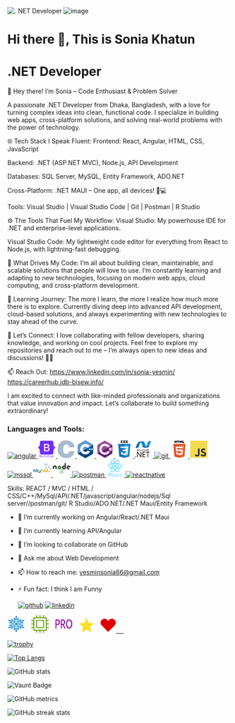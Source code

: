 ![. NET Developer](https://media.licdn.com/dms/image/v2/D4E16AQHzX3j5kf1TZA/profile-displaybackgroundimage-shrink_350_1400/profile-displaybackgroundimage-shrink_350_1400/0/1736527517850?e=1756339200&v=beta&t=lQv5PQDrglPCmn6X91lNW27JRj4SirHODdAlGjLVYfg)
<img width="800" height="200" alt="image" src="https://github.com/user-attachments/assets/f79fd172-eb31-401d-a777-46353738cfc4" />

# Hi there 👋, This is Sonia Khatun
# .NET Developer

🌟 Hey there! I’m Sonia – Code Enthusiast & Problem Solver

A passionate .NET Developer from Dhaka, Bangladesh, with a love for turning complex ideas into clean, functional code. I specialize in building web apps, cross-platform solutions, and solving real-world problems with the power of technology.

🌐 Tech Stack I Speak Fluent:
Frontend: React, Angular, HTML, CSS, JavaScript

Backend: .NET (ASP.NET MVC), Node.js, API Development

Databases: SQL Server, MySQL, Entity Framework, ADO.NET

Cross-Platform: .NET MAUI – One app, all devices! 📱💻

Tools: Visual Studio | Visual Studio Code | Git | Postman | R Studio

⚙️ The Tools That Fuel My Workflow:
Visual Studio: My powerhouse IDE for .NET and enterprise-level applications.

Visual Studio Code: My lightweight code editor for everything from React to Node.js, with lightning-fast debugging.

🚀 What Drives My Code:
I’m all about building clean, maintainable, and scalable solutions that people will love to use. I’m constantly learning and adapting to new technologies, focusing on modern web apps, cloud computing, and cross-platform development.

🌱 Learning Journey:
The more I learn, the more I realize how much more there is to explore. Currently diving deep into advanced API development, cloud-based solutions, and always experimenting with new technologies to stay ahead of the curve.

💬 Let’s Connect:
I love collaborating with fellow developers, sharing knowledge, and working on cool projects. Feel free to explore my repositories and reach out to me – I’m always open to new ideas and discussions! 🚀✨


📫 Reach Out:
https://www.linkedin.com/in/sonia-yesmin/
https://careerhub.idb-bisew.info/








I am excited to connect with like-minded professionals and organizations that value innovation and impact. Let’s collaborate to build something extraordinary!


<h3 align="left">Languages and Tools:</h3>
<p align="left"> <a href="https://angular.io" target="_blank" rel="noreferrer"> <img src="https://angular.io/assets/images/logos/angular/angular.svg" alt="angular" width="40" height="40"/> </a> <a href="https://getbootstrap.com" target="_blank" rel="noreferrer"> <img src="https://raw.githubusercontent.com/devicons/devicon/master/icons/bootstrap/bootstrap-plain-wordmark.svg" alt="bootstrap" width="40" height="40"/> </a> <a href="https://www.cprogramming.com/" target="_blank" rel="noreferrer"> <img src="https://raw.githubusercontent.com/devicons/devicon/master/icons/c/c-original.svg" alt="c" width="40" height="40"/> </a> <a href="https://www.w3schools.com/cpp/" target="_blank" rel="noreferrer"> <img src="https://raw.githubusercontent.com/devicons/devicon/master/icons/cplusplus/cplusplus-original.svg" alt="cplusplus" width="40" height="40"/> </a> <a href="https://www.w3schools.com/cs/" target="_blank" rel="noreferrer"> <img src="https://raw.githubusercontent.com/devicons/devicon/master/icons/csharp/csharp-original.svg" alt="csharp" width="40" height="40"/> </a> <a href="https://www.w3schools.com/css/" target="_blank" rel="noreferrer"> <img src="https://raw.githubusercontent.com/devicons/devicon/master/icons/css3/css3-original-wordmark.svg" alt="css3" width="40" height="40"/> </a> <a href="https://dotnet.microsoft.com/" target="_blank" rel="noreferrer"> <img src="https://raw.githubusercontent.com/devicons/devicon/master/icons/dot-net/dot-net-original-wordmark.svg" alt="dotnet" width="40" height="40"/> </a> <a href="https://git-scm.com/" target="_blank" rel="noreferrer"> <img src="https://www.vectorlogo.zone/logos/git-scm/git-scm-icon.svg" alt="git" width="40" height="40"/> </a> <a href="https://www.w3.org/html/" target="_blank" rel="noreferrer"> <img src="https://raw.githubusercontent.com/devicons/devicon/master/icons/html5/html5-original-wordmark.svg" alt="html5" width="40" height="40"/> </a> <a href="https://developer.mozilla.org/en-US/docs/Web/JavaScript" target="_blank" rel="noreferrer"> <img src="https://raw.githubusercontent.com/devicons/devicon/master/icons/javascript/javascript-original.svg" alt="javascript" width="40" height="40"/> </a> <a href="https://www.microsoft.com/en-us/sql-server" target="_blank" rel="noreferrer"> <img src="https://www.svgrepo.com/show/303229/microsoft-sql-server-logo.svg" alt="mssql" width="40" height="40"/> </a> <a href="https://www.mysql.com/" target="_blank" rel="noreferrer"> <img src="https://raw.githubusercontent.com/devicons/devicon/master/icons/mysql/mysql-original-wordmark.svg" alt="mysql" width="40" height="40"/> </a> <a href="https://nodejs.org" target="_blank" rel="noreferrer"> <img src="https://raw.githubusercontent.com/devicons/devicon/master/icons/nodejs/nodejs-original-wordmark.svg" alt="nodejs" width="40" height="40"/> </a> <a href="https://postman.com" target="_blank" rel="noreferrer"> <img src="https://www.vectorlogo.zone/logos/getpostman/getpostman-icon.svg" alt="postman" width="40" height="40"/> </a> <a href="https://reactjs.org/" target="_blank" rel="noreferrer"> <img src="https://raw.githubusercontent.com/devicons/devicon/master/icons/react/react-original-wordmark.svg" alt="react" width="40" height="40"/> </a> <a href="https://reactnative.dev/" target="_blank" rel="noreferrer"> <img src="https://reactnative.dev/img/header_logo.svg" alt="reactnative" width="40" height="40"/> </a> </p
![image](https://github.com/user-attachments/assets/d16ba3f2-841c-4cd2-849f-fd2b35980135)

Skills:   REACT / MVC / HTML / CSS/C++/MySql/API/.NET/javascript/angular/nodejs/Sql server//postman/git/ R Studio/ADO.NET/.NET Maui/Entity Framework

- 🔭 I’m currently working on Angular/React/.NET Maui 
- 🌱 I’m currently learning API/Angular 
- 👯 I’m looking to collaborate on GitHub 
- 💬 Ask me about Web Development 
- 📫 How to reach me: yesminsonia66@gmail.com 
- ⚡ Fun fact: I think I am Funny 

  [<img src='https://cdn.jsdelivr.net/npm/simple-icons@3.0.1/icons/github.svg' alt='github' height='20'>](https://github.com/Sonia66Hub)  [<img src='https://cdn.jsdelivr.net/npm/simple-icons@3.0.1/icons/linkedin.svg' alt='linkedin' height='20'>](https://www.linkedin.com/in/www.linkedin.com/in/sonia-yesmin/)  

<a href='https://archiveprogram.github.com/'><img src='https://raw.githubusercontent.com/acervenky/animated-github-badges/master/assets/acbadge.gif' width='40' height='40'></a> <a href='https://docs.github.com/en/developers'><img src='https://raw.githubusercontent.com/acervenky/animated-github-badges/master/assets/devbadge.gif' width='40' height='40'></a> <a href='https://github.com/pricing'><img src='https://raw.githubusercontent.com/acervenky/animated-github-badges/master/assets/pro.gif' width='40' height='40'></a> <a href='https://stars.github.com/'><img src='https://raw.githubusercontent.com/acervenky/animated-github-badges/master/assets/starbadge.gif' width='35' height='35'></a> <a href='https://docs.github.com/en/github/supporting-the-open-source-community-with-github-sponsors'><img src='https://raw.githubusercontent.com/acervenky/animated-github-badges/master/assets/sponsorbadge.gif' width='35' height='35'> 
 

[![trophy](https://github-profile-trophy.vercel.app/?username=sonia66hub)](https://github.com/ryo-ma/github-profile-trophy)

[![Top Langs](https://github-readme-stats.vercel.app/api/top-langs/?username=sonia66hub)](https://github.com/anuraghazra/github-readme-stats)

![GitHub stats](https://github-readme-stats.vercel.app/api?username=sonia66hub&show_icons=true&count_private=true)  

![Vaunt Badge](https://api.vaunt.dev/v1/github/entities/sonia66hub/contributions?format=svg&private=true)  

![GitHub metrics](https://metrics.lecoq.io/sonia66hub)  

![GitHub streak stats](https://streak-stats.demolab.com/?user=sonia66hub)  













